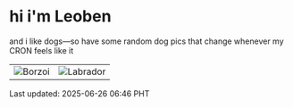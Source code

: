 # hi i'm Leoben

and i like dogs—so have some random dog pics that change whenever my CRON feels like it

|  |  |
|--------|----------|
| ![Borzoi](https://random-dog-vercel.vercel.app/api/random-borzoi?v=1750891593) | ![Labrador](https://random-dog-vercel.vercel.app/api/random-labrador?v=1750891593) |

Last updated: 2025-06-26 06:46 PHT

